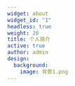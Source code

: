 ```yaml
---
widget: about
widget_id: "1"
headless: true
weight: 20
title: 个人简介
active: true
author: admin
design:
  background:
    image: 背景1.png
---
```

